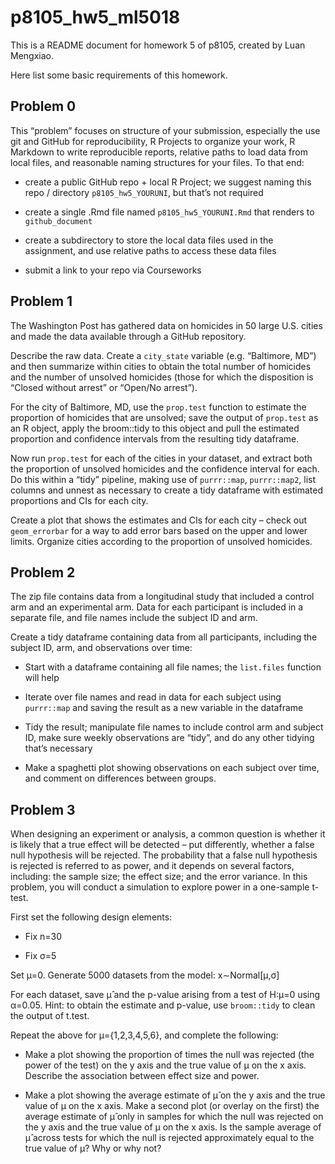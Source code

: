 # p8105_hw5_ml5018

This is a README document for homework 5 of p8105, created by Luan Mengxiao.

Here list some basic requirements of this homework.

## Problem 0

This “problem” focuses on structure of your submission, especially the use git and GitHub for reproducibility, R Projects to organize your work, R Markdown to write reproducible reports, relative paths to load data from local files, and reasonable naming structures for your files. To that end:

* create a public GitHub repo + local R Project; we suggest naming this repo / directory `p8105_hw5_YOURUNI`, but that’s not required

* create a single .Rmd file named `p8105_hw5_YOURUNI.Rmd` that renders to `github_document`

* create a subdirectory to store the local data files used in the assignment, and use relative paths to access these data files

* submit a link to your repo via Courseworks

## Problem 1

The Washington Post has gathered data on homicides in 50 large U.S. cities and made the data available through a GitHub repository.

Describe the raw data. Create a `city_state` variable (e.g. “Baltimore, MD”) and then summarize within cities to obtain the total number of homicides and the number of unsolved homicides (those for which the disposition is “Closed without arrest” or “Open/No arrest”).

For the city of Baltimore, MD, use the `prop.test` function to estimate the proportion of homicides that are unsolved; save the output of `prop.test` as an R object, apply the broom::tidy to this object and pull the estimated proportion and confidence intervals from the resulting tidy dataframe.

Now run `prop.test` for each of the cities in your dataset, and extract both the proportion of unsolved homicides and the confidence interval for each. Do this within a “tidy” pipeline, making use of `purrr::map`, `purrr::map2`, list columns and unnest as necessary to create a tidy dataframe with estimated proportions and CIs for each city.

Create a plot that shows the estimates and CIs for each city – check out `geom_errorbar` for a way to add error bars based on the upper and lower limits. Organize cities according to the proportion of unsolved homicides.

## Problem 2

The zip file contains data from a longitudinal study that included a control arm and an experimental arm. Data for each participant is included in a separate file, and file names include the subject ID and arm.

Create a tidy dataframe containing data from all participants, including the subject ID, arm, and observations over time:

* Start with a dataframe containing all file names; the `list.files` function will help

* Iterate over file names and read in data for each subject using `purrr::map` and saving the result as a new variable in the dataframe

* Tidy the result; manipulate file names to include control arm and subject ID, make sure weekly observations are “tidy”, and do any other tidying that’s necessary

* Make a spaghetti plot showing observations on each subject over time, and comment on differences between groups.

## Problem 3

When designing an experiment or analysis, a common question is whether it is likely that a true effect will be detected – put differently, whether a false null hypothesis will be rejected. The probability that a false null hypothesis is rejected is referred to as power, and it depends on several factors, including: the sample size; the effect size; and the error variance. In this problem, you will conduct a simulation to explore power in a one-sample t-test.

First set the following design elements:

* Fix n=30

* Fix σ=5

Set μ=0. Generate 5000 datasets from the model: x∼Normal[μ,σ]

For each dataset, save μ̂ and the p-value arising from a test of H:μ=0 using α=0.05. Hint: to obtain the estimate and p-value, use `broom::tidy` to clean the output of t.test.

Repeat the above for μ={1,2,3,4,5,6}, and complete the following:

* Make a plot showing the proportion of times the null was rejected (the power of the test) on the y axis and the true value of μ on the x axis. Describe the association between effect size and power.

* Make a plot showing the average estimate of μ̂ on the y axis and the true value of μ on the x axis. Make a second plot (or overlay on the first) the average estimate of μ̂ only in samples for which the null was rejected on the y axis and the true value of μ on the x axis. Is the sample average of μ̂ across tests for which the null is rejected approximately equal to the true value of μ? Why or why not?
